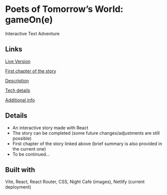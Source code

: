# Poets of Tomorrow’s World: gameOn(e)

Interactive Text Adventure

## Links

[Live Version](https://profound-cat-a609de.netlify.app/)

[First chapter of the story](https://poets-of-tomorrows-world.vercel.app/)

[Description](https://medium.com/@dimterion/making-a-text-adventure-game-7e43df823f80)

[Tech details](https://medium.com/@dimterion/using-developer-skills-to-tell-a-story-5cbe9f0b3cca)

[Additional info](https://medium.com/@dimterion/learning-from-a-personal-project-afbf34e506d0)

## Details

- An interactive story made with React
- The story can be completed (some future changes/adjustments are still possible)
- First chapter of the story linked above (brief summary is also provided in the current one)
- To be continued...

## Built with

Vite, React, React Router, CSS, Night Cafe (images), Netlify (current deployment)
